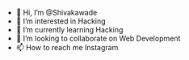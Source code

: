 - 👋 Hi, I’m @Shivakawade
- 👀 I’m interested in Hacking 
- 🌱 I’m currently learning Hacking 
- 💞️ I’m looking to collaborate on Web Development 
- 📫 How to reach me Instagram 

<!---
Shivakawade/Shivakawade is a ✨ special ✨ repository because its `README.md` (this file) appears on your GitHub profile.
You can click the Preview link to take a look at your changes.
--->
